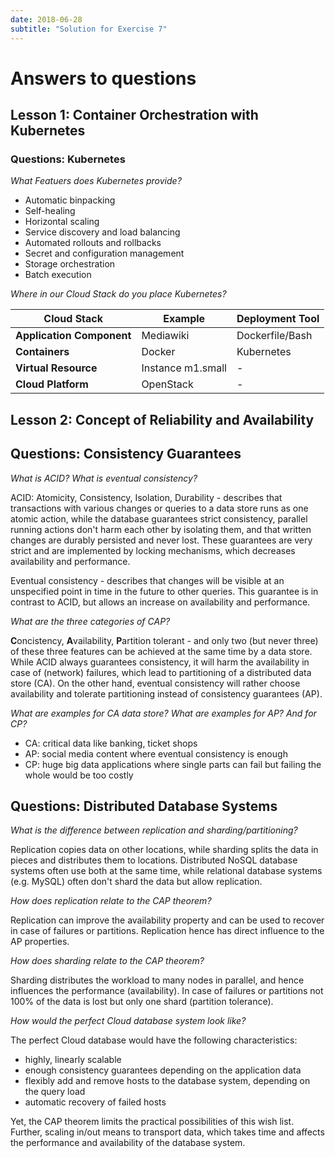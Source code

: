 ```yaml
---
date: 2018-06-28
subtitle: "Solution for Exercise 7"
---
```

# Answers to questions

## Lesson 1: Container Orchestration with Kubernetes

### Questions: Kubernetes

*What Featuers does Kubernetes provide?*

 * Automatic binpacking
 * Self-healing
 * Horizontal scaling
 * Service discovery and load balancing
 * Automated rollouts and rollbacks
 * Secret and configuration management
 * Storage orchestration
 * Batch execution

*Where in our Cloud Stack do you place Kubernetes?*

  | Cloud Stack | Example | Deployment Tool | 
  | --- | --- | --- |
  | **Application Component** | Mediawiki | Dockerfile/Bash |
  | **Containers** | Docker | Kubernetes |
  | **Virtual Resource** | Instance m1.small | - |
  | **Cloud Platform** | OpenStack | - |

## Lesson 2: Concept of Reliability and Availability

## Questions: Consistency Guarantees

*What is ACID? What is eventual consistency?*

ACID: Atomicity, Consistency, Isolation, Durability - describes that transactions with various 
changes or queries to a data store runs as one atomic action, while the database guarantees strict
consistency, parallel running actions don't harm each other by isolating them, and that written changes
are durably persisted and never lost. These guarantees are very strict and are implemented by 
locking mechanisms, which decreases availability and performance.

Eventual consistency - describes that changes will be visible at an unspecified point in time in the future
to other queries. This guarantee is in contrast to ACID, but allows an increase on availability and performance.

*What are the three categories of CAP?*

**C**oncistency, **A**vailability, **P**artition tolerant - and only two (but never three) of these three features can be
achieved at the same time by a data store. While ACID always guarantees consistency, it will harm the availability in case of (network)
failures, which lead to partitioning of a distributed data store (CA). On the other hand, eventual consistency
will rather choose availability and tolerate partitioning instead of consistency guarantees (AP).

*What are examples for CA data store? What are examples for AP? And for CP?*

 * CA: critical data like banking, ticket shops
 * AP: social media content where eventual consistency is enough
 * CP: huge big data applications where single parts can fail but failing the whole would be too costly

## Questions: Distributed Database Systems

*What is the difference between replication and sharding/partitioning?*

Replication copies data on other locations, while sharding splits the data in pieces and distributes them 
to locations. Distributed NoSQL database systems often use both at the same time, while relational database systems
(e.g. MySQL) often don't shard the data but allow replication.

*How does replication relate to the CAP theorem?*

Replication can improve the availability property and can be used to recover in case of failures or partitions. 
Replication hence has direct influence to the AP properties.

*How does sharding relate to the CAP theorem?*

Sharding distributes the workload to many nodes in parallel, and hence influences the performance (availability).
In case of failures or partitions not 100% of the data is lost but only one shard (partition tolerance).

*How would the perfect Cloud database system look like?*

The perfect Cloud database would have the following characteristics:

 * highly, linearly scalable
 * enough consistency guarantees depending on the application data
 * flexibly add and remove hosts to the database system, depending on the query load
 * automatic recovery of failed hosts
 
Yet, the CAP theorem limits the practical possibilities of this wish list. Further, scaling in/out means
to transport data, which takes time and affects the performance and availability of the database system.